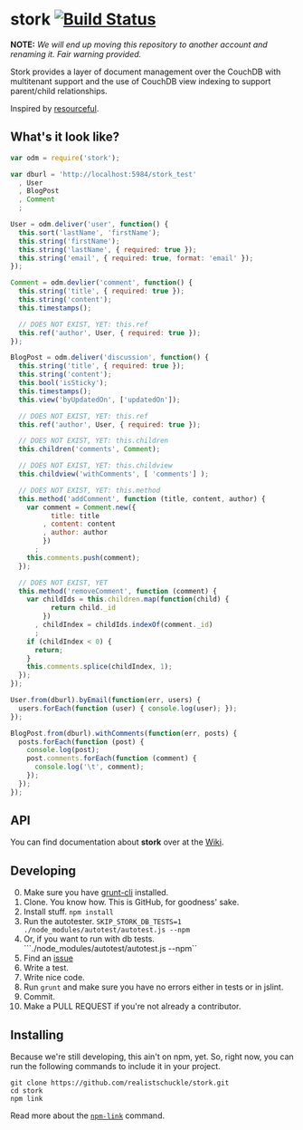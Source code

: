 stork [![Build Status](https://travis-ci.org/realistschuckle/stork.png)](https://travis-ci.org/realistschuckle/stork)
=====

__NOTE:__ _We will end up moving this repository to another account and renaming
it. Fair warning provided._

Stork provides a layer of document management over the CouchDB with multitenant
support and the use of CouchDB view indexing to support parent/child
relationships.

Inspired by [resourceful](https://github.com/flatiron/resourceful).

## What's it look like?

```JavaScript
var odm = require('stork');

var dburl = 'http://localhost:5984/stork_test'
  , User
  , BlogPost
  , Comment
  ;

User = odm.deliver('user', function() {
  this.sort('lastName', 'firstName');
  this.string('firstName');
  this.string('lastName', { required: true });
  this.string('email', { required: true, format: 'email' });
});

Comment = odm.devlier('comment', function() {
  this.string('title', { required: true });
  this.string('content');
  this.timestamps();

  // DOES NOT EXIST, YET: this.ref
  this.ref('author', User, { required: true });
});

BlogPost = odm.deliver('discussion', function() {
  this.string('title', { required: true });
  this.string('content');
  this.bool('isSticky');
  this.timestamps();
  this.view('byUpdatedOn', ['updatedOn']);

  // DOES NOT EXIST, YET: this.ref
  this.ref('author', User, { required: true });

  // DOES NOT EXIST, YET: this.children
  this.children('comments', Comment);

  // DOES NOT EXIST, YET: this.childview
  this.childview('withComments', [ 'comments'] );

  // DOES NOT EXIST, YET: this.method
  this.method('addComment', function (title, content, author) {
    var comment = Comment.new({
          title: title
        , content: content
        , author: author
        })
      ;
    this.comments.push(comment);
  });

  // DOES NOT EXIST, YET
  this.method('removeComment', function (comment) {
    var childIds = this.children.map(function(child) {
          return child._id
        })
      , childIndex = childIds.indexOf(comment._id)
      ;
    if (childIndex < 0) {
      return;
    }
    this.comments.splice(childIndex, 1);
  });
});

User.from(dburl).byEmail(function(err, users) {
  users.forEach(function (user) { console.log(user); });
});

BlogPost.from(dburl).withComments(function(err, posts) {
  posts.forEach(function (post) {
    console.log(post);
    post.comments.forEach(function (comment) {
      console.log('\t', comment);
    });
  });
});
```

## API

You can find documentation about **stork** over at the [Wiki](./wiki).

## Developing

0. Make sure you have [grunt-cli](http://gruntjs.com/getting-started)
   installed.
1. Clone. You know how. This is GitHub, for goodness' sake.
2. Install stuff. ``npm install``
3. Run the autotester. ``SKIP_STORK_DB_TESTS=1 ./node_modules/autotest/autotest.js --npm``
4. Or, if you want to run with db tests. ```./node_modules/autotest/autotest.js --npm``
5. Find an [issue](https://github.com/realistschuckle/stork/issues)
6. Write a test.
7. Write nice code.
8. Run `grunt` and make sure you have no errors either in tests or in jslint.
8. Commit.
9. Make a PULL REQUEST if you're not already a contributor.

## Installing

Because we're still developing, this ain't on npm, yet. So, right now, you
can run the following commands to include it in your project.

```
git clone https://github.com/realistschuckle/stork.git
cd stork
npm link
```

Read more about the [`npm-link`](https://npmjs.org/doc/cli/npm-link.html)
command.
